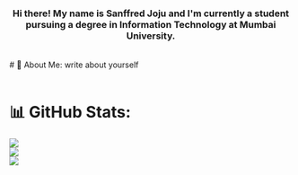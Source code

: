 <h3 align = "center">Hi there! My name is Sanffred Joju and I'm
currently a student pursuing a degree in Information Technology at
Mumbai University.</h3>
<br>
# 💫 About Me:
write about yourself
<br>
<br>

# 📊 GitHub Stats:
![](https://github-readmestats.vercel.app/api?username=Sanffred&theme=dark&hide_border=false&include_all_commits=true&count_private=true)<br/>
![](https://github-readme-streakstats.herokuapp.com/?user=Sanffred&theme=dark&hide_border=false)<br/>
![](https://github-readme-stats.vercel.app/api/toplangs/?username=Sanffred&theme=dark&hide_border=false&include_all_commits=true&count_private=true&layout=compact)

